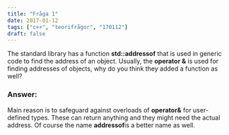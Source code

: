 ```yaml
---
title: "Fråga 1"
date: 2017-01-12
tags: ["c++", "teorifrågor", "170112"]
draft: false
---
```

The standard library has a function **std::addressof** that is used in generic code to find
the address of an object. Usually, the **operator &** is used for finding addresses of objects,
why do you think they added a function as well?
<!--more-->
### Answer:
Main reason is to safeguard against overloads of **operator&** for user-defined types. These can return anything and they might need the actual address. Of course the name **addressof**is a better name as well.